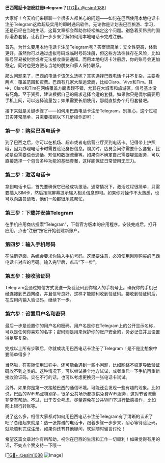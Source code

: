 **巴西電話卡怎麽註冊telegram？**[[TG💪+ @esim1088](https://t.me/s/esim1088)]

大家好！今天咱们来聊聊一个很多人都关心的问题——如何在巴西使用本地电话卡注册Telegram这款超级实用的即时通讯软件。无论你是计划去巴西旅游、学习，还是已经在当地生活，这篇文章都会帮助你轻松搞定这个问题。别急着买昂贵的国际漫游套餐，让我们一步步来了解如何用本地电话卡完成注册。

首先，为什么要用本地电话卡注册Telegram呢？答案很简单：安全性更高，体验更好。虽然你可以通过虚拟号码或临时号码注册，但这些方法往往存在风险，比如账号容易被封禁或者无法接收重要通知。而用本地电话卡注册后，你的账号会更加稳定，同时也更方便与当地的朋友和家人保持联系。

那么问题来了，巴西的电话卡该怎么选呢？其实选择巴西电话卡并不复杂，主要看两点：覆盖范围和资费。巴西有几家大型运营商，比如Claro、Vivo和Tim。其中，Claro和Tim在网络覆盖方面表现不错，尤其在大城市和旅游区，信号基本没有死角。至于资费，建议根据自己的需求选择合适的套餐。如果你只是偶尔需要用手机上网，可以选择流量包；如果需要长期使用，那就直接办个月租套餐吧。

接下来就是关键步骤了——如何用巴西电话卡注册Telegram。别担心，这个过程其实非常简单，只需要按照以下几步操作即可：

### 第一步：购买巴西电话卡

到了巴西之后，你可以在机场、超市或者电信营业厅买到电话卡。记得带上护照哦，因为办理电话卡时需要验证身份信息。购买时，店员会问你需要什么套餐，比如是否需要语音通话、短信和数据流量等。如果你不确定自己需要哪些服务，可以直接选择一个包含多种功能的基础套餐，这样能保证日常使用无压力。

### 第二步：激活电话卡

拿到电话卡后，首先要确保它已经成功激活。通常情况下，激活过程很简单，只需要插入SIM卡，然后按照屏幕提示输入相关信息即可。如果你对操作不太熟悉，也可以向店员请教，他们一般都很乐意帮忙。

### 第三步：下载并安装Telegram

在手机应用商店搜索“Telegram”，下载官方版本的应用程序。安装完成后，打开应用，点击“注册”按钮开始创建新账户。

### 第四步：输入手机号码

在注册界面，系统会要求你输入手机号码。这里要注意，必须使用刚刚购买的巴西电话卡对应的号码。输入完毕后，点击“下一步”。

### 第五步：接收验证码

Telegram会通过短信方式发送一条验证码到你输入的手机号上。确保你的手机已经连接到巴西网络，并且信号良好，这样才能顺利收到验证码。接收到验证码后，在应用内输入验证码，继续下一步。

### 第六步：设置用户名和密码

最后一步是设置你的用户名和密码。用户名是你在Telegram上的公开显示名称，可以是任何你喜欢的名字；密码则是用来保护你的账户安全的，务必记住并且设置得足够复杂。

完成以上所有步骤后，你就成功用巴西电话卡注册了Telegram！是不是比想象中要简单得多？

当然啦，在实际使用过程中，还可能会遇到一些小问题，比如网络不稳定导致验证码收不到之类的。这种情况下，可以尝试换个地方试试，或者重启一下手机再重新接收验证码。实在不行的话，也可以考虑更换另一张电话卡试试。

另外，如果你是第一次接触巴西的通信环境，可能还会发现一些有趣的现象。比如说，巴西的WiFi热点特别多，很多公共场所都提供免费WiFi服务，这对节省流量非常有帮助。不过，出于安全考虑，尽量避免在公共WiFi下进行敏感操作，比如网上银行转账等。

说了这么多，相信大家都对如何用巴西电话卡注册Telegram有了清晰的认识了吧？总结起来就是：选一张靠谱的电话卡，跟着步骤一步步来，耐心等待验证码，就能顺利完成注册。如果你还有其他疑问，欢迎随时留言讨论！

希望这篇文章对你有所帮助，祝你在巴西的生活和工作一切顺利！如果觉得有用的话，不妨点个赞支持一下哦～

[[TG💪+ @esim1088](https://t.me/s/esim1088) ![Image](https://i.postimg.cc/4NQfJmqS/Snipaste-2025-05-13-00-14-12.png)]